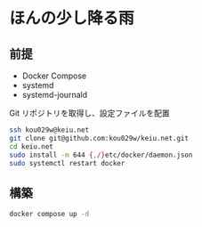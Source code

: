 # ほんの少し降る雨

## 前提

- Docker Compose
- systemd
- systemd-journald

Git リポジトリを取得し、設定ファイルを配置

```bash
ssh kou029w@keiu.net
git clone git@github.com:kou029w/keiu.net.git
cd keiu.net
sudo install -m 644 {,/}etc/docker/daemon.json
sudo systemctl restart docker
```

## 構築

```sh
docker compose up -d
```
